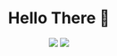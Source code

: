 <h1 align="center">Hello There 👋</h1>
<p align="center">
  <img src="https://github-readme-stats.vercel.app/api?username=Mystjc&theme=react&show_icons=true&hide_border=true&count_private=true" />
  <img src="https://github-readme-stats.vercel.app/api/top-langs/?username=Mystjc&theme=react&show_icons=true&hide_border=true&layout=compact" /> 
</p>
